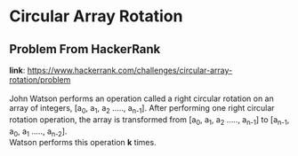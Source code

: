 # Circular Array Rotation
## Problem From HackerRank
**link**: https://www.hackerrank.com/challenges/circular-array-rotation/problem
<br /><br />John Watson performs an operation called a right circular rotation on an array of integers, [a<sub>0</sub>, a<sub>1</sub>, a<sub>2</sub> ....., a<sub>n-1</sub>]. After performing one right circular rotation operation, the array is transformed from [a<sub>0</sub>, a<sub>1</sub>, a<sub>2</sub> ....., a<sub>n-1</sub>] to [a<sub>n-1</sub>, a<sub>0</sub>, a<sub>1</sub> ....., a<sub>n-2</sub>].
<br />Watson performs this operation **k** times. 
